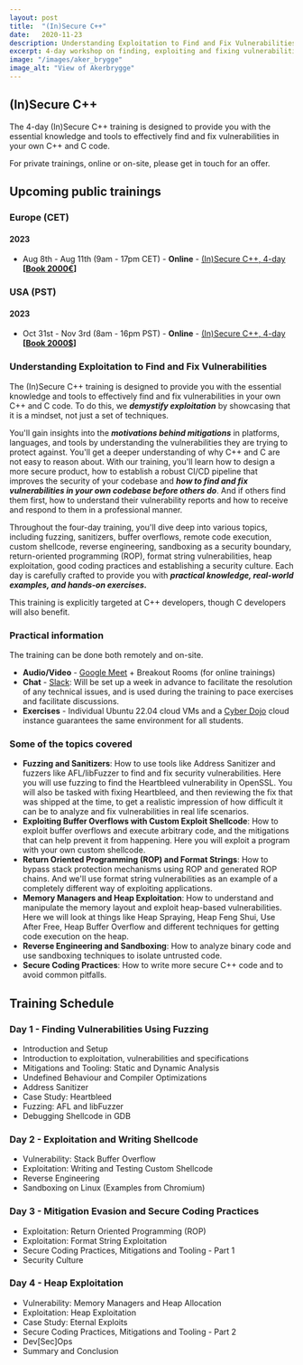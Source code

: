 ```yaml
---
layout: post
title:  "(In)Secure C++"
date:   2020-11-23
description: Understanding Exploitation to Find and Fix Vulnerabilities
excerpt: 4-day workshop on finding, exploiting and fixing vulnerabilities in C++ and C code.
image: "/images/aker_brygge"
image_alt: "View of Akerbrygge"
---
```


## (In)Secure C++

The 4-day (In)Secure C++ training is designed to provide you with the essential knowledge and tools
to effectively find and fix vulnerabilities in your own C++ and C code.

For private trainings, online or on-site, please get in touch for an offer.

<h2 id="public_training">Upcoming public trainings</h2>

<h3>Europe (CET) </h3>

<h4>2023</h4>

<ul>
    <li>Aug 8th  - Aug 11th (9am - 17pm CET) - <b>Online</b>  - <a href="../blog/insecure-cpp/">(In)Secure C++, 4-day</a> <b>[<a href="mailto:patricia@turtlesec.no?subject=Book (In)Secure C%2B%2B (Aug 8th - Aug 11th)">Book 2000€</a>]</b></li>
</ul>

<h3>USA (PST)</h3>

<h4>2023</h4>

<ul>
    <li>Oct 31st - Nov 3rd (8am - 16pm PST) - <b>Online</b> - <a href="../blog/insecure-cpp/">(In)Secure C++, 4-day</a> <b>[<a href="mailto:patricia@turtlesec.no?subject=Book (In)Secure C%2B%2B (Oct 31st - Nov 3rd)">Book 2000$</a>]</b></li>
</ul>

### Understanding Exploitation to Find and Fix Vulnerabilities

The (In)Secure C++ training is designed to provide you with the essential knowledge and tools to
effectively find and fix vulnerabilities in your own C++ and C code. To do this, we __*demystify
exploitation*__ by showcasing that it is a mindset, not just a set of techniques.

You'll gain insights into the __*motivations behind mitigations*__ in platforms, languages,
and tools by understanding the vulnerabilities they are trying to protect against. You'll get a
deeper understanding of why C++ and C are not easy to reason about. With our training, you'll
learn how to design a more secure product, how to establish a robust CI/CD pipeline that
improves the security of your codebase and __*how to find and fix vulnerabilities in your own 
codebase before others do*__. And if others find them first, how to understand their vulnerability 
reports and how to receive and respond to them in a professional manner.

Throughout the four-day training, you'll dive deep into various topics, including fuzzing,
sanitizers, buffer overflows, remote code execution, custom shellcode, reverse engineering,
sandboxing as a security boundary, return-oriented programming (ROP), format string 
vulnerabilities, heap exploitation, good coding practices and establishing a security culture. Each
day is carefully crafted to provide you with __*practical knowledge, real-world examples, and 
hands-on exercises.*__

This training is explicitly targeted at C++ developers, though C developers will also benefit.

### Practical information

The training can be done both remotely and on-site.

- **Audio/Video** - [Google Meet][1] + Breakout Rooms (for online trainings)
- **Chat** - [Slack][2]: Will be set up a week in advance to facilitate the resolution of any
  technical issues, and is used during the training to pace exercises and facilitate discussions.
- **Exercises** - Individual Ubuntu 22.04 cloud VMs and a [Cyber Dojo][3] cloud instance 
  guarantees the same environment for all students.

### Some of the topics covered

* __Fuzzing and Sanitizers__: How to use tools like Address Sanitizer and fuzzers like AFL/libFuzzer
  to find and fix security vulnerabilities. Here you will use fuzzing to find the Heartbleed
  vulnerability in OpenSSL. You will also be tasked with fixing Heartbleed, and then reviewing
  the fix that was shipped at the time, to get a realistic impression of how difficult it can be
  to analyze and fix vulnerabilities in real life scenarios.
* __Exploiting Buffer Overflows with Custom Exploit Shellcode__: How to exploit buffer overflows and
  execute arbitrary code, and the mitigations that can help prevent it from happening. Here you will
  exploit a program with your own custom shellcode.
* __Return Oriented Programming (ROP) and Format Strings__: How to bypass stack protection
  mechanisms using ROP and generated ROP chains. And we'll use format string vulnerabilities as an
  example of a completely different way of exploiting applications.
* __Memory Managers and Heap Exploitation__: How to understand and manipulate the memory layout and
  exploit heap-based vulnerabilities. Here we will look at things like Heap Spraying, Heap Feng 
  Shui, Use After Free, Heap Buffer Overflow and different techniques for getting code execution 
  on the heap.
* __Reverse Engineering and Sandboxing__: How to analyze binary code and use sandboxing techniques
  to isolate untrusted code.
* __Secure Coding Practices__: How to write more secure C++ code and to avoid common pitfalls.

## Training Schedule

### Day 1 - Finding Vulnerabilities Using Fuzzing

- Introduction and Setup
- Introduction to exploitation, vulnerabilities and specifications
- Mitigations and Tooling: Static and Dynamic Analysis
- Undefined Behaviour and Compiler Optimizations
- Address Sanitizer
- Case Study: Heartbleed
- Fuzzing: AFL and libFuzzer
- Debugging Shellcode in GDB

### Day 2 - Exploitation and Writing Shellcode

- Vulnerability: Stack Buffer Overflow
- Exploitation: Writing and Testing Custom Shellcode
- Reverse Engineering
- Sandboxing on Linux (Examples from Chromium)

### Day 3 - Mitigation Evasion and Secure Coding Practices

- Exploitation: Return Oriented Programming (ROP)
- Exploitation: Format String Exploitation
- Secure Coding Practices, Mitigations and Tooling - Part 1
- Security Culture

### Day 4 - Heap Exploitation

- Vulnerability: Memory Managers and Heap Allocation
- Exploitation: Heap Exploitation
- Case Study: Eternal Exploits
- Secure Coding Practices, Mitigations and Tooling - Part 2
- Dev[Sec]Ops
- Summary and Conclusion

[1]: https://meet.google.com/
[2]: https://slack.com/intl/en-no/
[3]: https://cyber-dojo.org/
